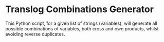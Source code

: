 # Translog Combinations Generator

This Python script, for a given list of strings (variables), will generate all possible combinations of variables, both cross and own products, whilst avoiding reverse duplicates. 
